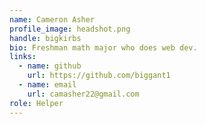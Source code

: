 ```yaml
---
name: Cameron Asher
profile_image: headshot.png
handle: bigkirbs
bio: Freshman math major who does web dev.
links:
  - name: github
    url: https://github.com/biggant1
  - name: email
    url: camasher22@gmail.com
role: Helper
---
```

